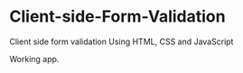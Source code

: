 # Client-side-Form-Validation


Client side form validation
Using HTML, CSS and JavaScript

Working app.
